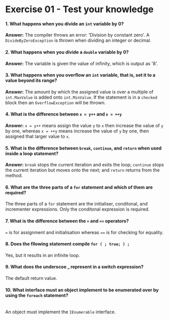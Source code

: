 # Exercise 01 - Test your knowledge
#### 1. What happens when you divide an `int` variable by 0?
**Answer:** The compiler throws an error: 'Division by constant zero'. A `DivideByZeroException` is thrown when dividing an integer or decimal.
#### 2. What happens when you divide a `double` variable by 0?
**Answer:** The variable is given the value of infinity, which is output as '8'.
#### 3. What happens when you overflow an `int` variable, that is, set it to a value beyond its range?
**Answer:** The amount by which the assigned value is over a multiple of `int.MaxValue` is added onto `int.MinValue`. If the statement is in a `checked` block then an `OverflowException` will be thrown.
#### 4. What is the difference between `x = y++` and `x = ++y`
**Answer:** `x = y++` means assign the value `y` to `x` then increase the value of `y` by one, whereas `x = ++y` means increase the value of `y` by one, then assigned that larger value to `x`.
#### 5. What is the difference between `break`, `continue`, and `return` when used inside a loop statement?
**Answer:** `break` stops the current iteration and exits the loop; `continue` stops the current iteration but moves onto the next; and `return` returns from the method.
#### 6. What are the three parts of a `for` statement and which of them are required?
The three parts of a `for` statement are the initialiser, conditonal, and incrementer expressions. Only the conditonal expression is required.
#### 7. What is the difference between the `=` and `==` operators?
`=` is for assignment and initialisation whereas `==` is for checking for equality.
#### 8. Does the fllowing statement compile `for ( ; true; ) ;`
 Yes, but it results in an infinite loop.
#### 9. What does the underscoe _ represent in a switch expression?
The default return value.
#### 10. What interface must an object implement to be enumerated over by using the `foreach` statement?
</br> An object must implement the `IEnumerable` interface.
